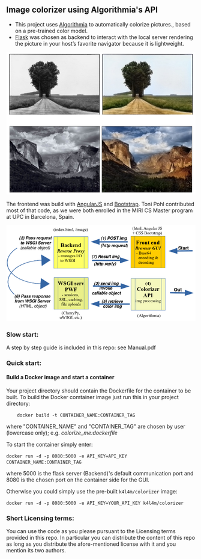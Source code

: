 ﻿## Image colorizer using Algorithmia's API

- This project uses [Algorithmia](https://algorithmia.com) to automatically colorize pictures., based on a pre-trained color model.
- [Flask](http://flask.pocoo.org) was chosen as backend to interact with the local server rendering the picture in your host’s favorite navigator because it is lightweight.

![output-examples.png](https://github.com/Cbhihe/Pix_colorize/blob/main/output-examples.png?raw=true)

The frontend was build with [AngularJS](https://angularjs.org) and [Bootstrap](http://getbootstrap.com). Toni Pohl contributed most of that code, as we were both enrolled in the MIRI CS Master program at UPC in Barcelona, Spain.


![wsgi-architecture.png](https://github.com/Cbhihe/Pix_colorize/blob/main/wsgi-architecture.png?raw=true)


### Slow start:
A step by step guide is included in this repo: see Manual.pdf

### Quick start:

#### Build a Docker image and start a container
Your project directory should contain the Dockerfile for the container to be built.
To build the Docker comtainer image just run this in your project directory:
```
    docker build -t CONTAINER_NAME:CONTAINER_TAG
```
where "CONTAINER_NAME" and "CONTAINER_TAG" are chosen by user (lowercase
only); e.g. _colorize_me:dockerfile_


To start the container simply enter:
```
docker run -d -p 8080:5000 -e API_KEY=API_KEY CONTAINER_NAME:CONTAINER_TAG
```
where 5000 is the flask server (Backend)'s default communication port and
8080 is the chosen port on the container side for the GUI.

Otherwise you could simply use the pre-built `k4l4m/colorizer` image:
```
docker run -d -p 8080:5000 -e API_KEY=YOUR_API_KEY k4l4m/colorizer
```

### Short Licensing terms:
You can use the code as you please pursuant to the Licensing terms provided in this repo. In particular you can distribute the content of this repo as long as you distribute 
the afore-mentioned license with it and you mention its two authors.
